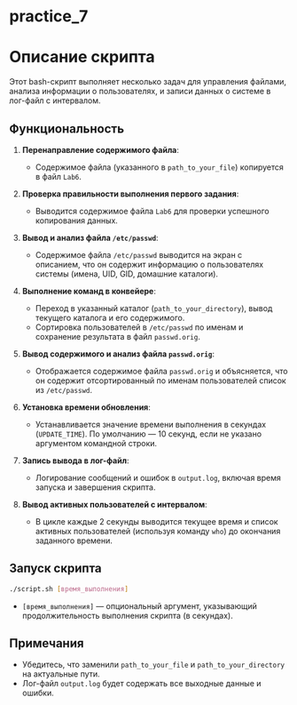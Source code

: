# practice_7
# Описание скрипта

Этот bash-скрипт выполняет несколько задач для управления файлами, анализа информации о пользователях, и записи данных о системе в лог-файл с интервалом.

## Функциональность

1. **Перенаправление содержимого файла**: 
   - Содержимое файла (указанного в `path_to_your_file`) копируется в файл `Lab6`.

2. **Проверка правильности выполнения первого задания**:
   - Выводится содержимое файла `Lab6` для проверки успешного копирования данных.

3. **Вывод и анализ файла `/etc/passwd`**:
   - Содержимое файла `/etc/passwd` выводится на экран с описанием, что он содержит информацию о пользователях системы (имена, UID, GID, домашние каталоги).

4. **Выполнение команд в конвейере**:
   - Переход в указанный каталог (`path_to_your_directory`), вывод текущего каталога и его содержимого.
   - Сортировка пользователей в `/etc/passwd` по именам и сохранение результата в файл `passwd.orig`.

5. **Вывод содержимого и анализ файла `passwd.orig`**:
   - Отображается содержимое файла `passwd.orig` и объясняется, что он содержит отсортированный по именам пользователей список из `/etc/passwd`.

6. **Установка времени обновления**:
   - Устанавливается значение времени выполнения в секундах (`UPDATE_TIME`). По умолчанию — 10 секунд, если не указано аргументом командной строки.

7. **Запись вывода в лог-файл**:
   - Логирование сообщений и ошибок в `output.log`, включая время запуска и завершения скрипта.

8. **Вывод активных пользователей с интервалом**:
   - В цикле каждые 2 секунды выводится текущее время и список активных пользователей (используя команду `who`) до окончания заданного времени.

## Запуск скрипта

```bash
./script.sh [время_выполнения]
```

- `[время_выполнения]` — опциональный аргумент, указывающий продолжительность выполнения скрипта (в секундах).

## Примечания

- Убедитесь, что заменили `path_to_your_file` и `path_to_your_directory` на актуальные пути.
- Лог-файл `output.log` будет содержать все выходные данные и ошибки.
